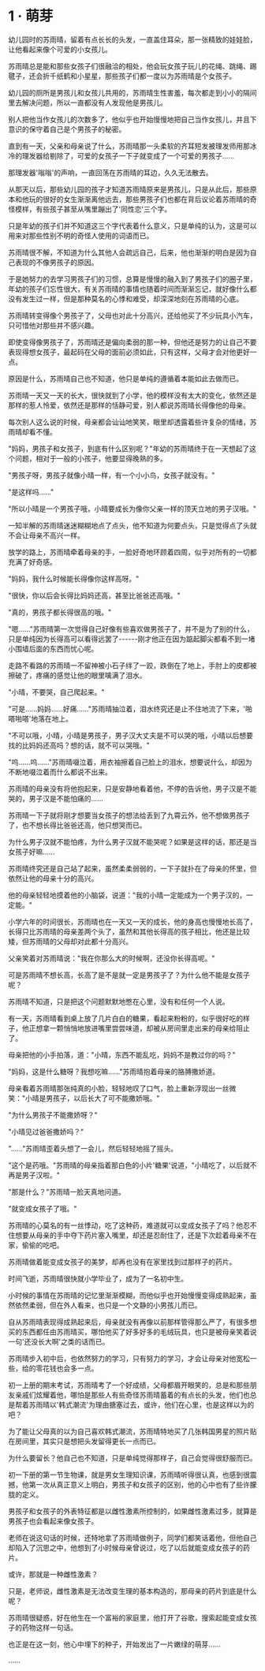 <link rel="stylesheet" href="../../styles/text.css" />
<h1>1 · 萌芽</h1>

幼儿园时的苏雨晴，留着有点长长的头发，一直盖住耳朵，那一张精致的娃娃脸，让他看起来像个可爱的小女孩儿。

苏雨晴总是能和那些女孩子们很融洽的相处，他会玩女孩子玩儿的花绳、跳绳、踢毽子，还会折千纸鹤和小星星，那些孩子们都一度以为苏雨晴是个女孩子。

幼儿园的厕所是男孩儿和女孩儿共用的，苏雨晴生性害羞，每次都走到小小的隔间里去解决问题，所以一直都没有人发现他是男孩儿。

别人把他当作女孩儿的次数多了，他似乎也开始慢慢地把自己当作女孩儿，并且下意识的保守着自己是个男孩子的秘密。

直到有一天，父亲和母亲说了什么，苏雨晴那一头柔软的齐耳短发被理发师用那冰冷的理发器给剔除了，可爱的女孩子一下子就变成了一个可爱的男孩子......

那理发器'嗡嗡'的声响，一直回荡在苏雨晴的耳边，久久无法散去。

从那天以后，那些幼儿园的孩子才知道苏雨晴原来是男孩儿，只是从此后，那些原本和他玩的很好的女生渐渐离他远去，那些男孩子们也都在背后议论着苏雨晴的奇怪模样，有些孩子甚至从嘴里蹦出了'同性恋'三个字。

只是年幼的孩子们并不知道这三个字代表着什么意义，只是单纯的认为，这是可以用来对那些性别不明的奇怪人使用的词语而已。

苏雨晴很不解，不知道为什么其他人会疏远自己，后来，他也渐渐的明白是因为自己表现的不像男孩子的原因。

于是她努力的去学习男孩子们的习惯，总算是慢慢的融入到了男孩子们的圈子里，年幼的孩子们忘性很大，有关苏雨晴的事情也随着时间而渐渐忘记，就好像什么都没有发生过一样，但是那种莫名的心悸和难受，却深深地刻在苏雨晴的心底。

苏雨晴转变得像个男孩子了，父母也对此十分高兴，还给他买了不少玩具小汽车，只可惜他对那些并不感兴趣。

即使变得像男孩子了，苏雨晴还是偏向柔弱的那一种，但他还是努力的让自己不要表现得想女孩子，最起码在父母的面前必须如此，只有这样，父母才会对他更好一点。

原因是什么，苏雨晴自己也不知道，他只是单纯的遵循着本能如此去做而已。

苏雨晴一天又一天的长大，很快就到了小学，他的模样没有太大的变化，依然还是那样的惹人怜爱，依然还是那样的恬静可爱，别人都说苏雨晴长得像他的母亲。

每次别人这么说的时候，母亲都会讪讪地笑笑，眼里却透露着些许复杂的情绪，苏雨晴却看不懂。

"妈妈，男孩子和女孩子，到底有什么区别呢？"年幼的苏雨晴终于在一天想起了这个问题，相对于一般的小孩子，他要显得晚熟的多。

"男孩子呀，男孩子就像小晴一样，有一个小小鸟，女孩子就没有。"

"是这样吗......"

"所以小晴是一个男孩子哦，小晴要成长为像你父亲一样的顶天立地的男子汉哦。"

一知半解的苏雨晴迷迷糊糊地点了点头，他不知道为何要点头，只是觉得点了头就不会让母亲不高兴一样。

放学的路上，苏雨晴牵着母亲的手，一脸好奇地环顾着四周，似乎对所有的一切都充满了好奇感。

"妈妈，我什么时候能长得像你这样高呀。"

"很快，你以后会长得比妈妈还高，甚至比爸爸还高哦。"

"真的，男孩子都长得很高的哦。"

"嗯......"苏雨晴第一次觉得自己好像有些喜欢做男孩子了，并不是为了别的什么，只是单纯因为长得高可以看得远罢了------刚才他正在因为踮起脚尖都看不到一堵小围墙后面的东西而忧心呢。

走路不看路的苏雨晴一不留神被小石子绊了一跤，跌倒在了地上，手肘上的皮都被擦破了，疼痛的感觉让他的眼里噙满了泪水。

"小晴，不要哭，自己爬起来。"

"可是......妈妈......好痛......"苏雨晴抽泣着，泪水终究还是止不住地流了下来，'啪嗒啪嗒'地落在地上。

"不可以哦，小晴，小晴是男孩子，男子汉大丈夫是不可以哭的哦，小晴以后想要找的比妈妈还高吗？想的话，就不可以哭哦。"

"呜......呜......"苏雨晴啜泣着，用衣袖擦着自己脸上的泪水，想要说什么，却因为不断地啜泣着而什么都说不出来。

苏雨晴的母亲没有将他抱起来，只是安静地看着他，不停的告诉他，男子汉是不能哭的，男子汉是不能怕痛的......

苏雨晴一下子就将刚才想要当女孩子的想法给丢到了九霄云外，他不想做男孩子了，也不想长得比爸爸还高，他只想哭而已。

为什么男子汉就不能怕疼，为什么男子汉就不能哭呢？如果是这样的话，那还是当女孩子好嘛......

苏雨晴终究还是自己站了起来，虽然柔柔弱弱的，一下子就扑在了母亲的怀里，但依然让他的母亲十分的高兴。

他的母亲轻轻地摸着他的小脑袋，说道："我的小晴一定能成为一个男子汉的，一定能。"

小学六年的时间很长，苏雨晴也在一天又一天的成长，他的身高也慢慢地长高了，长得只比苏雨晴的母亲差两个头了，虽然和其他长得高的孩子相比，他还是比较矮，但苏雨晴的父母却对此都十分高兴。

父亲笑着对苏雨晴说："我在你那么大的时候啊，还没你长得高呢。"

可是苏雨晴不想长高，长高了是不是就一定是男孩子了？为什么他不能是女孩子呢？

苏雨晴不知道，只是把这个问题默默地憋在心里，没有和任何一个人说。

有一天，苏雨晴看到桌上放了几片白白的糖果，看起来粉粉的，似乎很好吃的样子，他正想拿一颗悄悄地放进嘴里尝尝味道，却被从房间里走出来的母亲给阻止了。

母亲把他的小手拍落，道："小晴，东西不能乱吃，妈妈不是教过你的吗？"

"妈妈，这是什么糖呀？我想吃嘛......"苏雨晴抱着母亲的胳膊撒娇道。

母亲看着苏雨晴那张纯真的小脸，轻轻地叹了口气，脸上重新浮现出一丝微笑："小晴是男孩子，以后长大了可不能撒娇哦。"

"为什么男孩子不能撒娇呀？"

"小晴见过爸爸撒娇吗？"

"......"苏雨晴歪着头想了一会儿，然后轻轻地摇了摇头。

"这个是药哦。"苏雨晴的母亲指着那白色的小片'糖果'说道，"小晴吃了，以后就不再是男子汉啦。"

"那是什么？"苏雨晴一脸天真地问道。

"就变成女孩子了哦。"

苏雨晴的心莫名的有一丝悸动，吃了这种药，难道就可以变成女孩子了吗？他忍不住想要从母亲的手中夺下药片塞入嘴里，却还是忍耐住了，还是下次趁着母亲不在家，偷偷的吃吧。

苏雨晴做着能变成女孩子的美梦，却再也没有在家里找到过那样子的药片。

时间飞逝，苏雨晴很快就小学毕业了，成为了一名初中生。

小时候的事情在苏雨晴的记忆里渐渐模糊，而他似乎也开始慢慢变得成熟起来，虽然依然柔弱，但在外人看来，也只是一个文静的小男孩儿而已。

自从苏雨晴表现得成熟起来后，母亲就没有再像以前那样管得那么严了，有很多想买的东西都任由苏雨晴买，哪怕他买了好多好多的毛绒玩具，也只是被母亲笑着说一句'还没长大啊'之类的话而已。

苏雨晴步入初中后，也依然努力的学习，只有努力的学习，才会让母亲对他宽松一些，给的零花钱也会多一点。

初一上册的期末考试，苏雨晴考了一个好成绩，父母都眉开眼笑的，总是和那些朋友亲戚们炫耀着他，哪怕是那些人有些奇怪苏雨晴蓄着的有点长的头发，他们也总是帮着苏雨晴以'韩式潮流'为理由搪塞过去，或许，他们在心里，也是这样以为的吧？

为了能让父母真的以为自己喜欢韩式潮流，苏雨晴特地买了几张韩国男星的照片贴在房间里，其实只是想把头发留得更长一点而已。

为什么要留长？他自己也不知道，只是单纯觉得那样子，自己会觉得很舒服而已。

初一下册的第一节生物课，就是男女生理知识课，苏雨晴听得很认真，也感到很震撼，他第一次从真正意义上明白，男孩子和女孩子的区别，他的心中也有了些许朦胧的定义。

男孩子和女孩子的外表特征都是以雌性激素所控制的，如果雌性激素过多，就算是男孩子也会看起来像女孩子。

老师在说这句话的时候，还特地拿了苏雨晴做例子，同学们都笑话着他，但他自己却陷入了沉思之中，他想到了小时候母亲曾说过，吃了以后就能变成女孩子的药片。

或许，那就是一种雌性激素？

只是，老师说，雌性激素是无法改变生理的基本构造的，那母亲的药片到底是什么呢？

苏雨晴很疑惑，好在他生在一个富裕的家庭里，他打开了谷歌，搜索起能变成女孩子的药物这样一句话。

也正是在这一刻，他心中埋下的种子，开始发出了一片嫩绿的萌芽......

......
